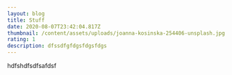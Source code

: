 ```yaml
---
layout: blog
title: Stuff
date: 2020-08-07T23:42:04.817Z
thumbnail: /content/assets/uploads/joanna-kosinska-254406-unsplash.jpg
rating: 1
description: dfssdfgfdgsfdgsfdgs
---
```

hdfshdfsdfsafdsf